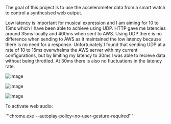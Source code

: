 The goal of this project is to use the accelerometer data from a smart watch to control a synthesised web output.

Low latency is important for musical expression and I am aiming for 10 to 15ms which I have been able to achieve using UDP. HTTP gave me latencies around 35ms locally and 400ms when sent to AWS. Using UDP there is no difference when sending to AWS as it maintained the low latency because there is no need for a response. Unfortunately I found that sending UDP at a rate of 10 to 15ms overwhelms the AWS server with my current configurations, but by limiting my latency to 30ms I was able to recieve data without being throttled. At 30ms there is also no fluctuations in the latency rate.

![image](https://github.com/user-attachments/assets/b4f17029-b728-426f-adb4-05e5f9d9b2e5)

![image](https://github.com/user-attachments/assets/181c7d6a-a148-4620-9193-718a8b03ec71)

![image](https://github.com/user-attachments/assets/6911817a-3bd2-4631-82bd-4b9270ef570c)

To activate web audio:

'''chrome.exe --autoplay-policy=no-user-gesture-required'''
